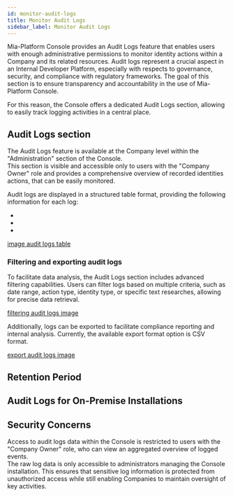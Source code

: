 ```yaml
---
id: monitor-audit-logs
title: Monitor Audit Logs
sidebar_label: Monitor Audit Logs
---
```


Mia-Platform Console provides an Audit Logs feature that enables users with enough administrative permissions to monitor identity actions within a Company and its related resources. Audit logs represent a crucial aspect in an Internal Developer Platform, especially with respects to governance, security, and compliance with regulatory frameworks. The goal of this section is to ensure transparency and accountability in the use of Mia-Platform Console.  

For this reason, the Console offers a dedicated Audit Logs section, allowing to easily track logging activities in a central place.

## Audit Logs section 

The Audit Logs feature is available at the Company level within the "Administration" section of the Console.  
This section is visible and accessible only to users with the "Company Owner" role and provides a comprehensive overview of recorded identities actions, that can be easily monitored.

Audit logs are displayed in a structured table format, providing the following information for each log:

*
*
*

[image audit logs table](/)

### Filtering and exporting audit logs

To facilitate data analysis, the Audit Logs section includes advanced filtering capabilities. Users can filter logs based on multiple criteria, such as date range, action type, identity type, or specific text researches, allowing for precise data retrieval.

[filtering audit logs image](/)

Additionally, logs can be exported to facilitate compliance reporting and internal analysis. 
Currently, the available export format option is CSV format.

[export audit logs image](/)

## Retention Period

## Audit Logs for On-Premise Installations

## Security Concerns

Access to audit logs data within the Console is restricted to users with the "Company Owner" role, who can view an aggregated overview of logged events.  
The raw log data is only accessible to administrators managing the Console installation. This ensures that sensitive log information is protected from unauthorized access while still enabling Companies to maintain oversight of key activities.

